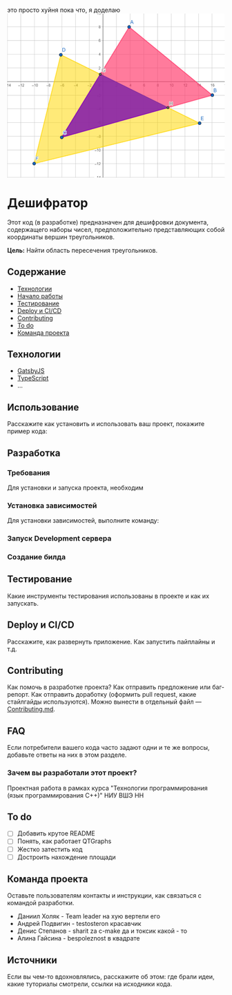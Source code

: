это просто хуйня пока что, я доделаю
![result](https://github.com/DeStep3000/IOT/blob/master/results.png)

# Дешифратор
Этот код (в разработке) предназначен для дешифровки документа, содержащего наборы чисел, предположительно представляющих собой координаты вершин треугольников.

**Цель:** Найти область пересечения треугольников.

## Содержание
- [Технологии](#технологии)
- [Начало работы](#начало-работы)
- [Тестирование](#тестирование)
- [Deploy и CI/CD](#deploy-и-ci/cd)
- [Contributing](#contributing)
- [To do](#to-do)
- [Команда проекта](#команда-проекта)

## Технологии
- [GatsbyJS](https://www.gatsbyjs.com/)
- [TypeScript](https://www.typescriptlang.org/)
- ...

## Использование
Расскажите как установить и использовать ваш проект, покажите пример кода:


## Разработка

### Требования
Для установки и запуска проекта, необходим 

### Установка зависимостей
Для установки зависимостей, выполните команду:

### Запуск Development сервера

### Создание билда


## Тестирование
Какие инструменты тестирования использованы в проекте и как их запускать. 

## Deploy и CI/CD
Расскажите, как развернуть приложение. Как запустить пайплайны и т.д.

## Contributing
Как помочь в разработке проекта? Как отправить предложение или баг-репорт. Как отправить доработку (оформить pull request, какие стайлгайды используются). Можно вынести в отдельный файл — [Contributing.md](./CONTRIBUTING.md).

## FAQ 
Если потребители вашего кода часто задают одни и те же вопросы, добавьте ответы на них в этом разделе.

### Зачем вы разработали этот проект?
Проектная работа в рамках курса "Технологии программирования (язык программирования С++)" НИУ ВШЭ НН

## To do
- [ ] Добавить крутое README
- [ ] Понять, как работает QTGraphs
- [ ] Жестко затестить код
- [ ] Достроить нахождение площади

## Команда проекта
Оставьте пользователям контакты и инструкции, как связаться с командой разработки.

- Даниил Холяк - Team leader на хую вертели его
- Андрей Подвигин - testosteron красавчик 
- Денис Степанов - sharit za c-make да и токсик какой - то
- Алина Гайсина - bespoleznost в квадрате

## Источники
Если вы чем-то вдохновлялись, расскажите об этом: где брали идеи, какие туториалы смотрели, ссылки на исходники кода. 
